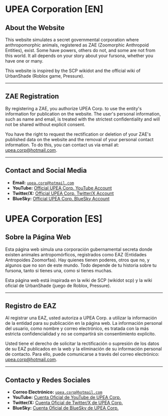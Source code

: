 # UPEA Corporation [EN]

## About the Website
This website simulates a secret governmental corporation where anthropomorphic animals, registered as ZAE (Zoomorphic Anthropoid Entities), exist. Some have powers, others do not, and some are not from this world. It all depends on your story about your fursona, whether you have one or many.

This website is inspired by the SCP wikidot and the official wiki of UrbanShade (Roblox game, Pressure).

---

## ZAE Registration
By registering a ZAE, you authorize UPEA Corp. to use the entity's information for publication on the website. The user's personal information, such as name and email, is treated with the strictest confidentiality and will not be shared without explicit consent.

You have the right to request the rectification or deletion of your ZAE's published data on the website and the removal of your personal contact information. To do this, you can contact us via email at: upea.corp@hotmail.com.

---

## Contact and Social Media
* **Email:** <ins>`upea.corp@hotmail.com`</ins>
* **YouTube:** [Official UPEA Corp. YouTube Account](https://www.youtube.com/channel/UCUS3exmv__qg_IlczrJfVJw)
* **Twitter/X:** [Official UPEA Corp. Twitter/X Account](https://x.com/UPEA_Corp)
* **BlueSky:** [Official UPEA Corp. BlueSky Account](https://bsky.app/profile/upea-corp.netlify.app)

# UPEA Corporation [ES]

## Sobre la Página Web
Esta página web simula una corporación gubernamental secreta donde existen animales antropomórficos, registrados como EAZ (Entidades Antropoides Zoomorfas). Hay quienes tienen poderes, otros que no, y algunos que no son de este mundo. Todo depende de tu historia sobre tu fursona, tanto si tienes una, como si tienes muchas.

Esta página web está inspirada en la wiki de SCP (wikidot scp) y la wiki oficial de UrbanShade (juego de Roblox, Pressure).

---

## Registro de EAZ
Al registrar una EAZ, usted autoriza a UPEA Corp. a utilizar la información de la entidad para su publicación en la página web. La información personal del usuario, como nombre y correo electrónico, es tratada con la más estricta confidencialidad y no se compartirá sin consentimiento explícito.

Usted tiene el derecho de solicitar la rectificación o supresión de los datos de su EAZ publicados en la web y la eliminación de su información personal de contacto. Para ello, puede comunicarse a través del correo electrónico: upea.corp@hotmail.com.

---

## Contacto y Redes Sociales
* **Correo Electrónico:** <ins>`upea.corp@hotmail.com`</ins>
* **YouTube:** [Cuenta Oficial de YouTube de UPEA Corp.](https://www.youtube.com/channel/UCUS3exmv__qg_IlczrJfVJw)
* **Twitter/X:** [Cuenta Oficial de Twitter/X de UPEA Corp.](https://x.com/UPEA_Corp)
* **BlueSky:** [Cuenta Oficial de BlueSky de UPEA Corp.](https://bsky.app/profile/upea-corp.netlify.app)